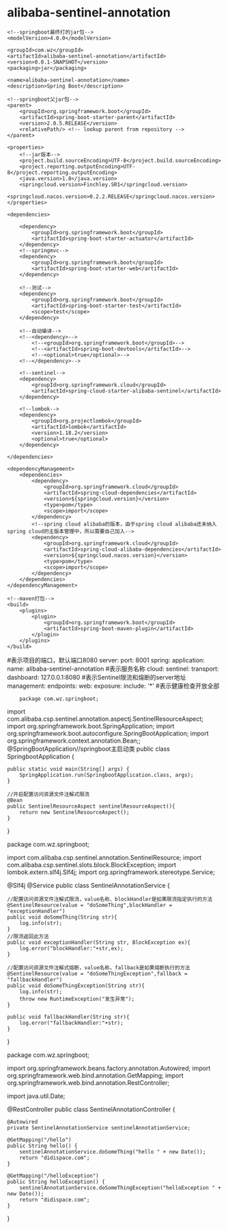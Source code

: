 # alibaba-sentinel-annotation

<?xml version="1.0" encoding="UTF-8"?>
<project xmlns="http://maven.apache.org/POM/4.0.0" xmlns:xsi="http://www.w3.org/2001/XMLSchema-instance"
		 xsi:schemaLocation="http://maven.apache.org/POM/4.0.0 http://maven.apache.org/xsd/maven-4.0.0.xsd">

	<!--springboot最终打的jar包-->
	<modelVersion>4.0.0</modelVersion>

	<groupId>com.wz</groupId>
	<artifactId>alibaba-sentinel-annotation</artifactId>
	<version>0.0.1-SNAPSHOT</version>
	<packaging>jar</packaging>

	<name>alibaba-sentinel-annotation</name>
	<description>Spring Boot</description>

	<!--springboot父jar包-->
	<parent>
		<groupId>org.springframework.boot</groupId>
		<artifactId>spring-boot-starter-parent</artifactId>
		<version>2.0.5.RELEASE</version>
		<relativePath/> <!-- lookup parent from repository -->
	</parent>

	<properties>
		<!--jar版本-->
		<project.build.sourceEncoding>UTF-8</project.build.sourceEncoding>
		<project.reporting.outputEncoding>UTF-8</project.reporting.outputEncoding>
		<java.version>1.8</java.version>
		<springcloud.version>Finchley.SR1</springcloud.version>
		<springcloud.nacos.version>0.2.2.RELEASE</springcloud.nacos.version>
	</properties>

	<dependencies>

		<dependency>
			<groupId>org.springframework.boot</groupId>
			<artifactId>spring-boot-starter-actuator</artifactId>
		</dependency>
		<!--springmvc-->
		<dependency>
			<groupId>org.springframework.boot</groupId>
			<artifactId>spring-boot-starter-web</artifactId>
		</dependency>

		<!--测试-->
		<dependency>
			<groupId>org.springframework.boot</groupId>
			<artifactId>spring-boot-starter-test</artifactId>
			<scope>test</scope>
		</dependency>

		<!--自动编译-->
		<!--<dependency>-->
			<!--<groupId>org.springframework.boot</groupId>-->
			<!--<artifactId>spring-boot-devtools</artifactId>-->
			<!--<optional>true</optional>-->
		<!--</dependency>-->

		<!--sentinel-->
		<dependency>
			<groupId>org.springframework.cloud</groupId>
			<artifactId>spring-cloud-starter-alibaba-sentinel</artifactId>
		</dependency>

		<!--lombok-->
		<dependency>
			<groupId>org.projectlombok</groupId>
			<artifactId>lombok</artifactId>
			<version>1.18.2</version>
			<optional>true</optional>
		</dependency>

	</dependencies>

	<dependencyManagement>
		<dependencies>
			<dependency>
				<groupId>org.springframework.cloud</groupId>
				<artifactId>spring-cloud-dependencies</artifactId>
				<version>${springcloud.version}</version>
				<type>pom</type>
				<scope>import</scope>
			</dependency>
			<!--spring cloud alibaba的版本，由于spring cloud alibaba还未纳入spring cloud的主版本管理中，所以需要自己加入-->
			<dependency>
				<groupId>org.springframework.cloud</groupId>
				<artifactId>spring-cloud-alibaba-dependencies</artifactId>
				<version>${springcloud.nacos.version}</version>
				<type>pom</type>
				<scope>import</scope>
			</dependency>
		</dependencies>
	</dependencyManagement>

	<!--maven打包-->
	<build>
		<plugins>
			<plugin>
				<groupId>org.springframework.boot</groupId>
				<artifactId>spring-boot-maven-plugin</artifactId>
			</plugin>
		</plugins>
	</build>


</project>


#表示项目的端口，默认端口8080
server:
  port: 8001
spring:
  application:
    name: alibaba-sentinel-annotation #表示服务名称
  cloud:
    sentinel:
      transport:
        dashboard: 127.0.0.1:8080 #表示Sentinel限流和熔断的server地址
management:
  endpoints:
    web:
      exposure:
        include: '*' #表示健康检查开放全部
        
        package com.wz.springboot;

import com.alibaba.csp.sentinel.annotation.aspectj.SentinelResourceAspect;
import org.springframework.boot.SpringApplication;
import org.springframework.boot.autoconfigure.SpringBootApplication;
import org.springframework.context.annotation.Bean;;
@SpringBootApplication//springboot主启动类
public class SpringbootApplication {

	public static void main(String[] args) {
		SpringApplication.run(SpringbootApplication.class, args);
	}

	//开启配置访问资源文件注解式限流
	@Bean
	public SentinelResourceAspect sentinelResourceAspect(){
	    return new SentinelResourceAspect();
    }

}


package com.wz.springboot;

import com.alibaba.csp.sentinel.annotation.SentinelResource;
import com.alibaba.csp.sentinel.slots.block.BlockException;
import lombok.extern.slf4j.Slf4j;
import org.springframework.stereotype.Service;

@Slf4j
@Service
public class SentinelAnnotationService {

    //配置访问资源文件注解式限流，value名称、blockHandler是如果限流指定执行的方法
    @SentinelResource(value = "doSomeThing",blockHandler = "exceptionHandler")
    public void doSomeThing(String str){
        log.info(str);
    }
    //限流返回此方法
    public void exceptionHandler(String str, BlockException ex){
        log.error("blockHandler:"+str,ex);
    }

    //配置访问资源文件注解式熔断，value名称，fallback是如果熔断执行的方法
    @SentinelResource(value = "doSomeThingException",fallback = "fallbackHandler")
    public void doSomeThingException(String str){
        log.info(str);
        throw new RuntimeException("发生异常");
    }

    public void fallbackHandler(String str){
        log.error("fallbackHandler:"+str);
    }

}


package com.wz.springboot;

import org.springframework.beans.factory.annotation.Autowired;
import org.springframework.web.bind.annotation.GetMapping;
import org.springframework.web.bind.annotation.RestController;

import java.util.Date;

@RestController
public class SentinelAnnotationController {

    @Autowired
    private SentinelAnnotationService sentinelAnnotationService;

    @GetMapping("/hello")
    public String hello() {
        sentinelAnnotationService.doSomeThing("hello " + new Date());
        return "didispace.com";
    }

    @GetMapping("/helloException")
    public String helloException() {
        sentinelAnnotationService.doSomeThingException("helloException " + new Date());
        return "didispace.com";
    }

}


